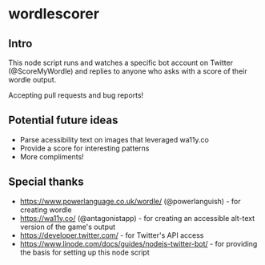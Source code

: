 # wordlescorer

## Intro
This node script runs and watches a specific bot account on Twitter (@ScoreMyWordle) and replies to anyone who asks with a score of their wordle output.

Accepting pull requests and bug reports!

## Potential future ideas
* Parse acessibility text on images that leveraged wa11y.co
* Provide a score for interesting patterns
* More compliments!


## Special thanks
* https://www.powerlanguage.co.uk/wordle/ (@powerlanguish) - for creating wordle
* https://wa11y.co/ (@antagonistapp) - for creating an accessible alt-text version of the game's output
* https://developer.twitter.com/ - for Twitter's API access 
* https://www.linode.com/docs/guides/nodejs-twitter-bot/ - for providing the basis for setting up this node script